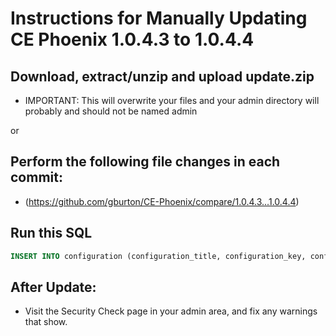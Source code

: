 # Instructions for Manually Updating CE Phoenix 1.0.4.3 to 1.0.4.4
## Download, extract/unzip and upload update.zip
* IMPORTANT: This will overwrite your files and your admin directory will probably and should not be named admin

or
## Perform the following file changes in each commit:
* (https://github.com/gburton/CE-Phoenix/compare/1.0.4.3...1.0.4.4)
## Run this SQL
```sql
INSERT INTO configuration (configuration_title, configuration_key, configuration_value, configuration_description, configuration_group_id, sort_order, date_added) VALUES ('Default Image', 'DEFAULT_IMAGE', '', 'The default image to show if the image is not a valid file. Leave blank not to show a default.', '4', '5', NOW());
```
## After Update:
* Visit the Security Check page in your admin area, and fix any warnings that show.
